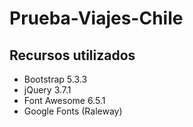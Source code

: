# Prueba-Viajes-Chile

## Recursos utilizados

- Bootstrap 5.3.3
- jQuery 3.7.1
- Font Awesome 6.5.1
- Google Fonts (Raleway)
